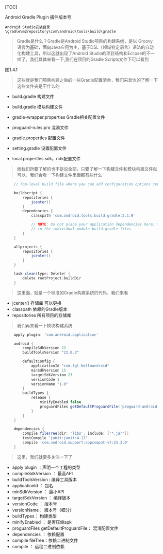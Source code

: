 [TOC]

Android Gradle Plugin 插件版本号

```
Android Studio安装目录\gradle\m2repository\com\android\tools\build\gradle
```

> Gradle是什么？Gradle是Android Studio项目的构建系统，是以 Groovy 语言为基础，面向Java应用为主，基于DSL（领域特定语言）语法的自动化构建工具，所以这就出现了Android Studio的项目结构和Eclipse的不一样了，我们具体来看一下,我们在项目的Gradle Scripts文件下可以看到

图1.4.1

> 这些就是我们项目构建之后的一些Gradle配置清单，我们来具体的了解一下这些文件夹是干什么的

- build.gradle 构建文件

- build.gradle 模块构建文件
- gradle-wrapper.properties Gradle相关配置文件
- proguard-rules.pro 混淆文件
- gradle.propertles 配置文件
- setting.gradle 设置配置文件
- local.propertles sdk，ndk配置文件

> 而我们所要了解的也不是说全部，只要了解一下构建文件和模块构建文件就可以，我们会看一下构建文件里面都有些什么

```groovy
    // Top-level build file where you can add configuration options common to all sub-projects/modules.

    buildscript {
        repositories {
            jcenter()
        }
        dependencies {
            classpath 'com.android.tools.build:gradle:2.1.0'

            // NOTE: Do not place your application dependencies here; they belong
            // in the individual module build.gradle files
        }
    }

    allprojects {
        repositories {
            jcenter()
        }
    }

    task clean(type: Delete) {
        delete rootProject.buildDir
    }
```

> 这里面，就是一个标准的Gradle构建系统的代码，我们来看

- jcenter() 存储库 可以更换
- classpath 依赖的Gradle版本
- repositories 所有项目的存储库

> 我们再来看一下模块构建系统

```groovy
    apply plugin: 'com.android.application'

    android {
        compileSdkVersion 23
        buildToolsVersion "23.0.3"

        defaultConfig {
            applicationId "com.lgl.helloandroid"
            minSdkVersion 15
            targetSdkVersion 23
            versionCode 1
            versionName "1.0"
        }
        buildTypes {
            release {
                minifyEnabled false
                proguardFiles getDefaultProguardFile('proguard-android.txt'), 'proguard-rules.pro'
            }
        }
    }

    dependencies {
        compile fileTree(dir: 'libs', include: ['*.jar'])
        testCompile 'junit:junit:4.12'
        compile 'com.android.support:appcompat-v7:23.3.0'
    }
```

> 这里，我们就要多关注一下了

- apply plugin ：声明一个工程的类型
- compileSdkVersion ： 最高API
- buildToolsVersion : 编译工具版本
- applicationId ： 包名
- minSdkVersion ： 最小API
- targetSdkVersion ： 编译版本
- versionCode ： 版本号
- versionName： 版本号（细分）
- buildTypes： 构建类型
- minifyEnabled ： 是否压缩apk
- proguardFiles getDefaultProguardFile： 混淆配置文件
- dependencies ： 依赖配置
- compile fileTree：依赖二进制文件
- compile ： 远程二进制依赖
